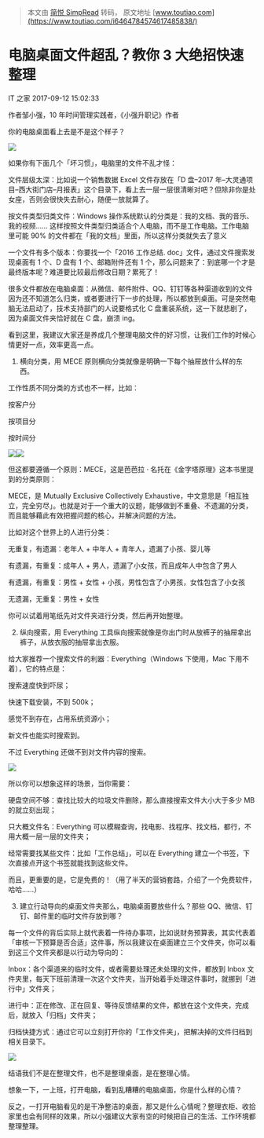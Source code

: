 > 本文由 [简悦 SimpRead](http://ksria.com/simpread/) 转码， 原文地址 [www.toutiao.com](https://www.toutiao.com/i6464784574617485838/)

电脑桌面文件超乱？教你 3 大绝招快速整理
=====================

IT 之家 2017-09-12 15:02:33

作者邹小强，10 年时间管理实践者，《小强升职记》作者

你的电脑桌面看上去是不是这个样子？

![](https://p3-tt.byteimg.com/origin/31600001b14e204ed239?from=pc)

如果你有下面几个「坏习惯」，电脑里的文件不乱才怪：

文件层级太深：比如说一个销售数据 Excel 文件存放在「D 盘–2017 年–大灵通项目–西大街门店–月报表」这个目录下，看上去一层一层很清晰对吧？但除非你是处女座，否则会很快失去耐心，随便一放就算了。

按文件类型归类文件：Windows 操作系统默认的分类是：我的文档、我的音乐、我的视频…… 这样按照文件类型归类适合个人电脑，而不是工作电脑。工作电脑里可能 90% 的文件都在「我的文档」里面，所以这样分类就失去了意义

一个文件有多个版本：你要找一个「2016 工作总结. doc」文件，通过文件搜索发现桌面有 1 个、D 盘有 1 个、邮箱附件还有 1 个，那么问题来了：到底哪一个才是最终版本呢？难道要比较最后修改日期？累死了！

很多文件都放在电脑桌面：从微信、邮件附件、QQ、钉钉等各种渠道收到的文件因为还不知道怎么归类，或者要进行下一步的处理，所以都放到桌面。可是突然电脑无法启动了，技术支持部门的人说要格式化 C 盘重装系统，这一下就悲剧了，因为桌面文件夹恰好就在 C 盘，崩溃 ing。

看到这里，我建议大家还是养成几个整理电脑文件的好习惯，让我们工作的时候心情更好一点，效率更高一点。

1. 横向分类，用 MECE 原则横向分类就像是明确一下每个抽屉放什么样的东西。

工作性质不同分类的方式也不一样，比如：

按客户分

按项目分

按时间分

![](https://p3-tt.byteimg.com/origin/314e000f2338f8c07087?from=pc)![](https://p1-tt.byteimg.com/origin/31580007f54e41f02a57?from=pc)

但这都要遵循一个原则：MECE，这是芭芭拉 · 名托在《金字塔原理》这本书里提到的分类原则：

MECE，是 Mutually Exclusive Collectively Exhaustive，中文意思是「相互独立，完全穷尽」。也就是对于一个重大的议题，能够做到不重叠、不遗漏的分类，而且能够藉此有效把握问题的核心，并解决问题的方法。

比如对这个世界上的人进行分类：

无重复，有遗漏：老年人 + 中年人 + 青年人，遗漏了小孩、婴儿等

有遗漏，有重复：成年人 + 男人，遗漏了小女孩，而且成年人中包含了男人

有遗漏，有重复：男性 + 女性 + 小孩，男性包含了小男孩，女性包含了小女孩

无遗漏，无重复：男性 + 女性

你可以试着用笔纸先对文件夹进行分类，然后再开始整理。

2. 纵向搜索，用 Everything 工具纵向搜索就像是你出门时从放裤子的抽屉拿出裤子，从放衣服的抽屉拿出衣服。

给大家推荐一个搜索文件的利器：Everything（Windows 下使用，Mac 下用不着），它的特点是：

搜索速度快到吓尿；

快速下载安装，不到 500k；

感觉不到存在，占用系统资源小；

新文件也能实时搜索到。

不过 Everything 还做不到对文件内容的搜索。

![](https://p6-tt.byteimg.com/origin/315c0005a61d8a83fda5?from=pc)

所以你可以想象这样的场景，当你需要：

硬盘空间不够：查找比较大的垃圾文件删除，那么直接搜索文件大小大于多少 MB 的就立刻出现；

只大概文件名：Everything 可以模糊查询，找电影、找程序、找文档，都行，不用大概一层一层的文件夹；

经常需要找某些文件：比如「工作总结」，可以在 Everything 建立一个书签，下次直接点开这个书签就能找到这些文件。

而且，更重要的是，它是免费的！（用了半天的营销套路，介绍了一个免费软件，哈哈……）

3. 建立行动导向的桌面文件夹那么，电脑桌面要放些什么？那些 QQ、微信、钉钉、邮件里的临时文件存放到哪？

每一个文件的背后实际上就代表着一件待办事项，比如说财务预算表，其实代表着「审核一下预算是否合适」这件事，所以我建议在桌面建立三个文件夹，你可以看到这三个文件夹都是以行动为导向的：

Inbox：各个渠道来的临时文件，或者需要处理还未处理的文件，都放到 Inbox 文件夹里，每天下班前清理一次这个文件夹，当开始着手处理这件事时，就挪到「进行中」文件夹；

进行中：正在修改、正在回复、等待反馈结果的文件，都放在这个文件夹，完成后，就放入「归档」文件夹；

归档快捷方式：通过它可以立刻打开你的「工作文件夹」，把解决掉的文件归档到相关目录下。

![](https://p1-tt.byteimg.com/origin/31590007e2369e01204d?from=pc)

结语我们不是在整理文件，也不是整理桌面，是在整理心情。

想象一下，一上班，打开电脑，看到乱糟糟的电脑桌面，你是什么样的心情？

反之，一打开电脑看见的是干净整洁的桌面，那又是什么心情呢？整理衣柜、收拾家里也会有同样的效果，所以小强建议大家有空的时候把自己的生活、工作环境都整理整理。

